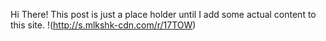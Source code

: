 Hi There! This post is just a place holder until I add some actual content to this site. 
!(http://s.mlkshk-cdn.com/r/17TOW)
